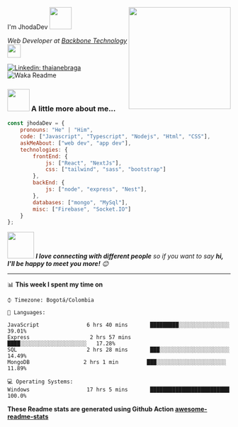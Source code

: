 I'm JhodaDev <img src="https://media.giphy.com/media/12oufCB0MyZ1Go/giphy.gif" width="50"></h2>
<img align='right' src="https://media.giphy.com/media/M9gbBd9nbDrOTu1Mqx/giphy.gif" width="230">
<p><em>Web Developer at <a href="https://es.backbone.digital/">Backbone Technology</a><img src="https://media.giphy.com/media/WUlplcMpOCEmTGBtBW/giphy.gif" width="30"> 
</em></p>

[![Linkedin: thaianebraga](https://img.shields.io/badge/-JhodaDev-blue?style=flat-square&logo=Linkedin&logoColor=white&link=https://www.linkedin.com/in/anmol-p-singh/)](https://www.linkedin.com/in/jhonatan-rojas-a5459b204/)
![Waka Readme](https://github.com/anmol098/anmol098/workflows/Waka%20Readme/badge.svg)

### <img src="https://media.giphy.com/media/VgCDAzcKvsR6OM0uWg/giphy.gif" width="50"> A little more about me...  

```javascript
const jhodaDev = {
    pronouns: "He" | "Him",
    code: ["Javascript", "Typescript", "Nodejs", "Html", "CSS"],
    askMeAbout: ["web dev", "app dev"],
    technologies: {
        frontEnd: {
            js: ["React", "NextJs"],
            css: ["tailwind", "sass", "bootstrap"]
        },
        backEnd: {
            js: ["node", "express", "Nest"],
        },
        databases: ["mongo", "MySql"],
        misc: ["Firebase", "Socket.IO"]
    }
};
```

<img src="https://media.giphy.com/media/LnQjpWaON8nhr21vNW/giphy.gif" width="60"> <em><b>I love connecting with different people</b> so if you want to say <b>hi, I'll be happy to meet you more!</b> 😊</em>

---


📊 **This week I spent my time on** 

```text
⌚︎ Timezone: Bogotá/Colombia

💬 Languages: 

JavaScript               6 hrs 40 mins       █████████░░░░░░░░░░░░░░░░   39.01% 
Express                   2 hrs 57 mins       ████░░░░░░░░░░░░░░░░░░░░░   17.28% 
SQL                      2 hrs 28 mins       ███░░░░░░░░░░░░░░░░░░░░░░   14.49% 
MongoDB                 2 hrs 1 min         ███░░░░░░░░░░░░░░░░░░░░░░   11.89% 

💻 Operating Systems: 
Windows                  17 hrs 5 mins       █████████████████████████   100.0%

```
<!--END_SECTION:waka-->

**These Readme stats are generated using Github Action [awesome-readme-stats](https://github.com/anmol098/waka-readme-stats)**
